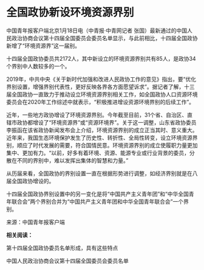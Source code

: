 # 全国政协新设环境资源界别

中国青年报客户端北京1月18日电（中青报·中青网记者
张国）最新通过的中国人民政治协商会议第十四届全国委员会委员名单显示，与此前相比，十四届全国政协新增了“环境资源界”这一届别。

十四届全国政协委员共2172人，其中新设立的环境资源界别共有85人，是政协34个界别中人数较多的一个。

2019年，中共中央《关于新时代加强和改进人民政协工作的意见》指出，要“优化界别设置，增强界别代表性，更好反映各界各方面愿望诉求”。据记者了解，十三届全国政协一直致力于推动设立环境资源界别相关工作，如全国政协人口资源环境委员会在2020年工作综述中就表示，“积极推进增设资源环境界别的后续工作”。

近年，一些地方政协增设了环境资源界别。今年截至目前，31个省、自治区、直辖市政协都增设了“环境资源界”或“资源环境界”。关于这一调整，山东省政协委员李振函在该省政协新闻发布会上介绍，环境资源界别的成立正当其时、意义重大。近年来，我国生态环境保护发生了历史性、转折性、全局性转变，设立环境资源界别，顺应了时代发展的需要，符合国情民意。环境资源界别的成立使履职力量更加集中、更加有力。“以前，好多有着环境、资源、能源专业或行业背景的委员，分散在不同的界别中，难以发挥出集体的智慧和力量。”

从历届来看，全国政协的界别设置一直在根据形势进行调整，如经济界别就是在八届全国政协增设的。

十四届全国政协界别设置中的另一变化是将“中国共产主义青年团”和“中华全国青年联合会”两个界别合并为“中国共产主义青年团和中华全国青年联合会”一个界别。

来源：中国青年报客户端

**相关阅读：**

第十四届全国政协委员名单形成，具有这些特点

中国人民政治协商会议第十四届全国委员会委员名单

